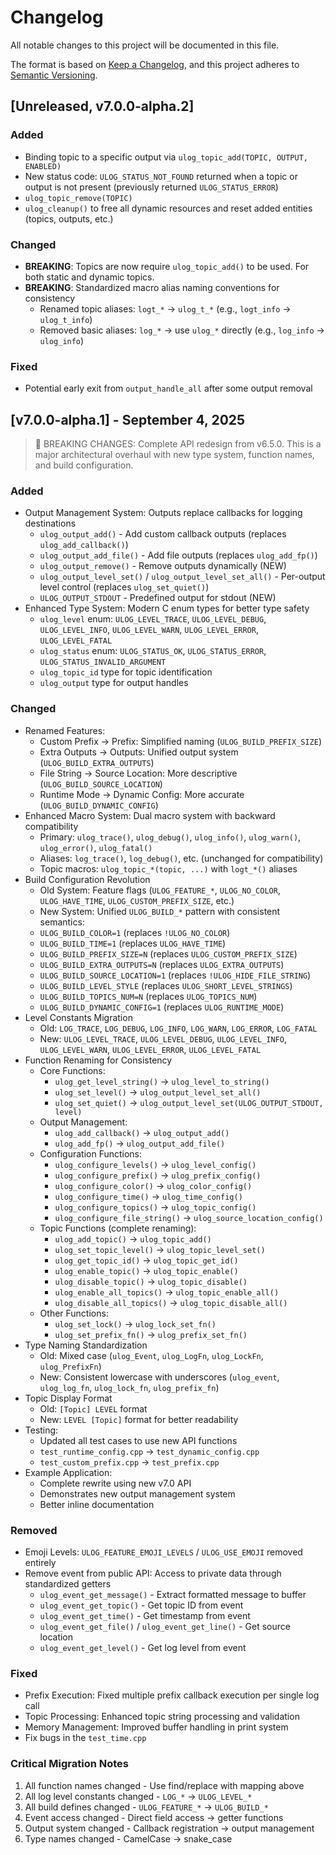 # Changelog

All notable changes to this project will be documented in this file.

The format is based on [Keep a Changelog](https://keepachangelog.com/en/1.1.0/),
and this project adheres to [Semantic Versioning](https://semver.org/spec/v2.0.0.html).

## [Unreleased, v7.0.0-alpha.2]

### Added

- Binding topic to a specific output via `ulog_topic_add(TOPIC, OUTPUT, ENABLED)`
- New status code: `ULOG_STATUS_NOT_FOUND` returned when a topic or output is not present (previously returned `ULOG_STATUS_ERROR`)
- `ulog_topic_remove(TOPIC)`
- `ulog_cleanup()` to free all dynamic resources and reset added entities (topics, outputs, etc.)

### Changed

- **BREAKING**: Topics are now require `ulog_topic_add()` to be used. For both static and dynamic topics.
- **BREAKING**: Standardized macro alias naming conventions for consistency
  - Renamed topic aliases: `logt_*` → `ulog_t_*` (e.g., `logt_info` → `ulog_t_info`)
  - Removed basic aliases: `log_*` → use `ulog_*` directly (e.g., `log_info` → `ulog_info`)

### Fixed

- Potential early exit from `output_handle_all` after some output removal

## [v7.0.0-alpha.1] - September 4, 2025

> 🚨 BREAKING CHANGES: Complete API redesign from v6.5.0. This is a major architectural overhaul with new type system, function names, and build configuration.

### Added

- Output Management System: Outputs replace callbacks for logging destinations
  - `ulog_output_add()` - Add custom callback outputs (replaces `ulog_add_callback()`)
  - `ulog_output_add_file()` - Add file outputs (replaces `ulog_add_fp()`)
  - `ulog_output_remove()` - Remove outputs dynamically (NEW)
  - `ulog_output_level_set()` / `ulog_output_level_set_all()` - Per-output level control (replaces `ulog_set_quiet()`)
  - `ULOG_OUTPUT_STDOUT` - Predefined output for stdout (NEW)
- Enhanced Type System: Modern C enum types for better type safety
  - `ulog_level` enum: `ULOG_LEVEL_TRACE`, `ULOG_LEVEL_DEBUG`, `ULOG_LEVEL_INFO`, `ULOG_LEVEL_WARN`, `ULOG_LEVEL_ERROR`, `ULOG_LEVEL_FATAL`
  - `ulog_status` enum: `ULOG_STATUS_OK`, `ULOG_STATUS_ERROR`, `ULOG_STATUS_INVALID_ARGUMENT`
  - `ulog_topic_id` type for topic identification
  - `ulog_output` type for output handles

### Changed

- Renamed Features:
    - Custom Prefix → Prefix: Simplified naming (`ULOG_BUILD_PREFIX_SIZE`)
    - Extra Outputs → Outputs: Unified output system (`ULOG_BUILD_EXTRA_OUTPUTS`)
    - File String → Source Location: More descriptive (`ULOG_BUILD_SOURCE_LOCATION`)
    - Runtime Mode → Dynamic Config: More accurate (`ULOG_BUILD_DYNAMIC_CONFIG`)
- Enhanced Macro System: Dual macro system with backward compatibility
  - Primary: `ulog_trace()`, `ulog_debug()`, `ulog_info()`, `ulog_warn()`, `ulog_error()`, `ulog_fatal()`
  - Aliases: `log_trace()`, `log_debug()`, etc. (unchanged for compatibility)
  - Topic macros: `ulog_topic_*(topic, ...)` with `logt_*()` aliases
- Build Configuration Revolution
    - Old System: Feature flags (`ULOG_FEATURE_*`, `ULOG_NO_COLOR`, `ULOG_HAVE_TIME`, `ULOG_CUSTOM_PREFIX_SIZE`, etc.)
    - New System: Unified `ULOG_BUILD_*` pattern with consistent semantics:
    - `ULOG_BUILD_COLOR=1` (replaces `!ULOG_NO_COLOR`)
    - `ULOG_BUILD_TIME=1` (replaces `ULOG_HAVE_TIME`)
    - `ULOG_BUILD_PREFIX_SIZE=N` (replaces `ULOG_CUSTOM_PREFIX_SIZE`)
    - `ULOG_BUILD_EXTRA_OUTPUTS=N` (replaces `ULOG_EXTRA_OUTPUTS`)
    - `ULOG_BUILD_SOURCE_LOCATION=1` (replaces `!ULOG_HIDE_FILE_STRING`)
    - `ULOG_BUILD_LEVEL_STYLE` (replaces `ULOG_SHORT_LEVEL_STRINGS`)
    - `ULOG_BUILD_TOPICS_NUM=N` (replaces `ULOG_TOPICS_NUM`)
    - `ULOG_BUILD_DYNAMIC_CONFIG=1` (replaces `ULOG_RUNTIME_MODE`)
- Level Constants Migration
    - Old: `LOG_TRACE`, `LOG_DEBUG`, `LOG_INFO`, `LOG_WARN`, `LOG_ERROR`, `LOG_FATAL`
    - New: `ULOG_LEVEL_TRACE`, `ULOG_LEVEL_DEBUG`, `ULOG_LEVEL_INFO`, `ULOG_LEVEL_WARN`, `ULOG_LEVEL_ERROR`, `ULOG_LEVEL_FATAL`
- Function Renaming for Consistency
    - Core Functions:
        - `ulog_get_level_string()` → `ulog_level_to_string()`
        - `ulog_set_level()` → `ulog_output_level_set_all()`
        - `ulog_set_quiet()` → `ulog_output_level_set(ULOG_OUTPUT_STDOUT, level)`
    - Output Management:
        - `ulog_add_callback()` → `ulog_output_add()`
        - `ulog_add_fp()` → `ulog_output_add_file()`
    - Configuration Functions:
        - `ulog_configure_levels()` → `ulog_level_config()`
        - `ulog_configure_prefix()` → `ulog_prefix_config()`
        - `ulog_configure_color()` → `ulog_color_config()`
        - `ulog_configure_time()` → `ulog_time_config()`
        - `ulog_configure_topics()` → `ulog_topic_config()`
        - `ulog_configure_file_string()` → `ulog_source_location_config()`
    - Topic Functions (complete renaming):
        - `ulog_add_topic()` → `ulog_topic_add()`
        - `ulog_set_topic_level()` → `ulog_topic_level_set()`
        - `ulog_get_topic_id()` → `ulog_topic_get_id()`
        - `ulog_enable_topic()` → `ulog_topic_enable()`
        - `ulog_disable_topic()` → `ulog_topic_disable()`
        - `ulog_enable_all_topics()` → `ulog_topic_enable_all()`
        - `ulog_disable_all_topics()` → `ulog_topic_disable_all()`
    - Other Functions:
        - `ulog_set_lock()` → `ulog_lock_set_fn()`
        - `ulog_set_prefix_fn()` → `ulog_prefix_set_fn()`
- Type Naming Standardization
    - Old: Mixed case (`ulog_Event`, `ulog_LogFn`, `ulog_LockFn`, `ulog_PrefixFn`)
    - New: Consistent lowercase with underscores (`ulog_event`, `ulog_log_fn`, `ulog_lock_fn`, `ulog_prefix_fn`)
- Topic Display Format
    - Old: `[Topic] LEVEL` format
    - New: `LEVEL [Topic]` format for better readability
- Testing:
    - Updated all test cases to use new API functions
    - `test_runtime_config.cpp` → `test_dynamic_config.cpp`
    - `test_custom_prefix.cpp` → `test_prefix.cpp`
- Example Application:
    - Complete rewrite using new v7.0 API
    - Demonstrates new output management system
    - Better inline documentation

### Removed

- Emoji Levels: `ULOG_FEATURE_EMOJI_LEVELS` / `ULOG_USE_EMOJI` removed entirely
- Remove event from public API: Access to private data through standardized getters
  - `ulog_event_get_message()` - Extract formatted message to buffer
  - `ulog_event_get_topic()` - Get topic ID from event
  - `ulog_event_get_time()` - Get timestamp from event  
  - `ulog_event_get_file()` / `ulog_event_get_line()` - Get source location
  - `ulog_event_get_level()` - Get log level from event

### Fixed

- Prefix Execution: Fixed multiple prefix callback execution per single log call
- Topic Processing: Enhanced topic string processing and validation
- Memory Management: Improved buffer handling in print system
- Fix bugs in the `test_time.cpp`

### Critical Migration Notes

1. All function names changed - Use find/replace with mapping above
2. All log level constants changed - `LOG_*` → `ULOG_LEVEL_*`
3. All build defines changed - `ULOG_FEATURE_*` → `ULOG_BUILD_*`
4. Event access changed - Direct field access → getter functions
5. Output system changed - Callback registration → output management
6. Type names changed - CamelCase → snake_case
